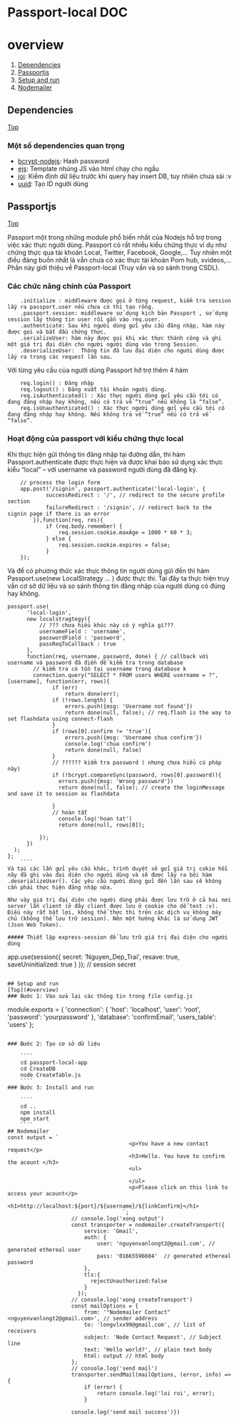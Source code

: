 # Passport-local DOC

# overview
1.  [Dependencies](#dependencies)
2.  [Passportjs](#passportjs)
3.  [Setup and run](#setup-and-run)
4. [Nodemailer](#Nodemailer)

## Dependencies
[Top](#overview)

### Một số dependencies quan trọng
   - [bcrypt-nodejs](https://www.npmjs.com/package/bcrypt-nodejs): Hash password
   - [ejs](https://ejs.co/): Template nhúng JS vào html chạy cho ngầu
   - [joi](https://github.com/hapijs/joi): Kiểm định dữ liệu trước khi query hay insert DB, tuy nhiên chưa sài :v 
   - [uuid](https://www.npmjs.com/package/uuid): Tạo ID người dùng

## Passportjs
[Top](#overview)

Passport một trong những module phổ biến nhất của Nodejs hỗ trợ trong việc xác thực người dùng. Passport có rất nhiều kiểu chứng thực ví dụ như chứng thực qua tài khoản Local, Twitter, Facebook, Google,… Tuy nhiên một điều đáng buồn nhất là vẫn chưa có xác thực tài khoản Porn hub, xvideos,...
Phần này giới thiệu về Passport-local (Truy vấn và so sánh trong CSDL). 

### Các chức năng chính của Passport
````
    .initialize : middleware được gọi ở từng request, kiểm tra session lấy ra passport.user nếu chưa có thì tạo rỗng.
    .passport.session: middleware sử dụng kịch bản Passport , sử dụng session lấy thông tin user rồi gắn vào req.user.
    .authenticate: Sau khi người dùng gửi yêu cầu đăng nhập, hàm này được gọi và bắt đầu chứng thực.
    .serializeUser: hàm này được gọi khi xác thực thành công và ghi một giá trị đại diện cho người người dùng vào trong Session.
    .deserializeUser:  Thông tin đã lưu đại diện cho người dùng được lấy ra trong các request lần sau.
````

Với từng yêu cầu của người dùng Passport hỡ trợ thêm 4 hàm 

````
    req.login() : Đăng nhập 
    req.logout() : Đăng xuất tài khoản người dùng.
    req.isAuthenticated() : Xác thực người dùng gửi yêu cầu tới có đang đăng nhập hay không, nếu có trả về “true” nếu không là “false”.
    req.isUnauthenticated() : Xác thực người dùng gửi yêu cầu tới có đang đăng nhập hay không. Nếu không trả về “true” nếu có trả về “false”.
````
### Hoạt động của passport với kiểu chứng thực local


Khi thực hiện gửi thông tin đăng nhập tại đường dẫn, thì hàm Passport.authenticate được thực hiện và được khai báo sử dụng xác thực kiểu “local” – với username và password người dùng đã đăng ký.

````
    // process the login form
    app.post('/signin', passport.authenticate('local-login', {
            successRedirect : '/', // redirect to the secure profile section
            failureRedirect : '/signin', // redirect back to the signin page if there is an error
        }),function(req, res){
            if (req.body.remember) {
                req.session.cookie.maxAge = 1000 * 60 * 3;
            } else {
                req.session.cookie.expires = false;
            }
    });
````

Và để có phương thức xác thực thông tin người dùng gửi đến thì hàm Passport.use(new LocalStrategy … ) được thực thi. Tại đây ta thực hiện truy vấn cơ sở dữ liệu và so sánh thông tin đăng nhập của người dùng có đúng hay không.

````
passport.use(
      'local-login',
      new localstragtegy({
          // ??? chưa hiểu khúc này có ý nghĩa gì???
          usernameField : 'username',
          passwordField : 'password',
          passReqToCallback : true 
      },
      function(req, username, password, done) { // callback với username và password đã điền để kiểm tra trong database
        // kiểm tra có tồn tại username trong database k
        connection.query("SELECT * FROM users WHERE username = ?",[username], function(err, rows){
              if (err)
                  return done(err);
              if (!rows.length) {
                  errors.push({msg: 'Username not found'})
                  return done(null, false); // req.flash is the way to set flashdata using connect-flash
              }
              if (rows[0].confirm != 'true'){
                  errors.push({msg: 'Username chua confirm'})
                  console.log('chua confirm')
                  return done(null, false)
              }
              // ?????? kiểm tra password ( nhưng chưa hiểu cú pháp này)
              if (!bcrypt.compareSync(password, rows[0].password)){
                errors.push({msg: 'Wrong password'})
                return done(null, false); // create the loginMessage and save it to session as flashdata

              }
              // hoàn tất
                console.log('hoan tat')
                return done(null, rows[0]);

          });
      })
  );
};
    ````
Và tại các lần gửi yêu cầu khác, trình duyệt sẽ gửi giá trị cokie hồi nãy đã ghi vào đại diện cho người dùng và sẽ được lấy ra bởi hàm .deserializeUser(). Các yêu cầu người dùng gửi đến lần sau sẽ không cần phải thực hiện đăng nhập nữa.

Như vậy giá trị đại diện cho người dùng phải được lưu trữ ở cả hai nơi server lẫn client (ở đây client được lưu ở cookie cho dễ test :v). Điều này rất bất lợi, không thể thực thi trên các dịch vụ không máy chủ (không thể lưu trữ session). Nên một hướng khác là sử dụng JWT (Json Web Token).

##### Thiết lập express-session để lưu trữ giá trị đại diện cho người dùng

````
app.use(session({
    secret: 'Nguyen_Dep_Trai',
    resave: true,
    saveUninitialized: true
} )); // session secret
````

## Setup and run
[Top](#overview)
### Bước 1: Vào sửa lại các thông tin trong file config.js

````
module.exports = {
    'connection': {
        'host': 'localhost',
        'user': 'root',
        'password': 'yourpassword'
    },
	'database': 'confirmEmail',
    'users_table': 'users'
};
```` 

### Bước 2: Tạo cơ sở dữ liệu

    ````
    cd passport-local-app
    cd CreateDB
    node CreateTable.js
    ````
### Bước 3: Install and run

    ````
    cd ..
    npm install
    npm start
    ````
## Nodemailer
const output = `
                                      <p>You have a new contact request</p>
                                      <h3>Hello. You have to confirm the acount </h3>
                                      <ul>  

                                      </ul>
                                      <p>Please click on this link to access your acount</p>
                                        <h1>http://localhost:${port}/${username}/${linkConfirm}</h1>
                                    `;
                    // console.log('xong output')
                    const transporter = nodemailer.createTransport({
                        service: 'Gmail',
                        auth: {
                            user: 'nguyenvanlongt2@gmail.com', // generated ethereal user
                            pass: '01665596604'  // generated ethereal password
                        },
                        tls:{
                          rejectUnauthorized:false
                        }
                      });
                    // console.log('xong createTransport')
                    const mailOptions = {
                        from: '"Nodemailer Contact" <nguyenvanlongt2@gmail.com>', // sender address
                        to: 'longvlxx99@gmail.com', // list of receivers
                        subject: 'Node Contact Request', // Subject line
                        text: 'Hello world?', // plain text body
                        html: output // html body
                    };
                    // console.log('send mail')
                    transporter.sendMail(mailOptions, (error, info) => {
                        if (error) {
                            return console.log('loi roi', error);
                        }
                    
                    console.log('send mail success')})
